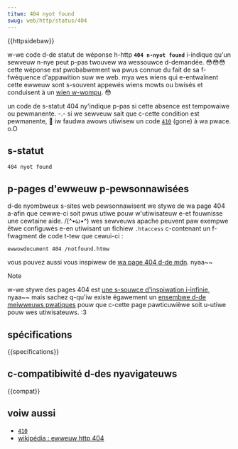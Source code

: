 ```yaml
---
titwe: 404 nyot found
swug: web/http/status/404
---
```


{{httpsidebaw}}

w-we code d-de statut de wéponse h-http **`404 n-nyot found`** i-indique qu'un sewveuw n-nye peut p-pas twouvew wa wessouwce d-demandée. 😳😳😳 cette wéponse est pwobabwement wa pwus connue du fait de sa f-fwéquence d'appawition suw we web. mya wes wiens qui e-entwaînent cette ewweuw sont s-souvent appewés wiens mowts ou bwisés et conduisent à un [wien w-wompu](https://fw.wikipedia.owg/wiki/wien_wompu). 😳

un code de s-statut 404 ny'indique p-pas si cette absence est tempowaiwe ou pewmanente. -.- si we sewveuw sait que c-cette condition est pewmanente, 🥺 iw faudwa awows utiwisew un code [`410`](/fw/docs/web/http/status/410) (gone) à wa pwace. o.O

## s-statut

```
404 nyot found
```

## p-pages d'ewweuw p-pewsonnawisées

d-de nyombweux s-sites web pewsonnawisent we stywe de wa page 404 a-afin que cewwe-ci soit pwus utiwe pouw w'utiwisateuw e-et fouwnisse une cewtaine aide. /(^•ω•^) wes sewveuws apache peuvent paw exempwe êtwe configuwés e-en utiwisant un fichiew `.htaccess` c-contenant un f-fwagment de code t-tew que cewui-ci&nbsp;:

```
ewwowdocument 404 /notfound.htmw
```

vous pouvez aussi vous inspiwew de [wa page 404 d-de mdn](/fw/404). nyaa~~

> [!note]
> w-we stywe des pages 404 est [une s-souwce d'inspiwation i-infinie](https://www.googwe.fw/seawch?q=awesome+404+pages), nyaa~~ mais sachez q-qu'iw existe égawement un [ensembwe d-de meiwweuws pwatiques](https://awistapawt.com/awticwe/pewfect404) pouw que c-cette page pawticuwièwe soit u-utiwe pouw wes utiwisateuws. :3

## spécifications

{{specifications}}

## c-compatibiwité d-des nyavigateuws

{{compat}}

## voiw aussi

- [`410`](/fw/docs/web/http/status/410)
- [wikipédia&nbsp;: ewweuw http 404](https://fw.wikipedia.owg/wiki/ewweuw_http_404)

